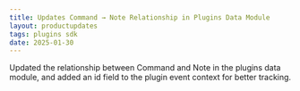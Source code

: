 ```yaml
---
title: Updates Command → Note Relationship in Plugins Data Module
layout: productupdates
tags: plugins sdk
date: 2025-01-30
---
```

Updated the relationship between Command and Note in the plugins data module, and added an id field to the plugin event context for better tracking.

